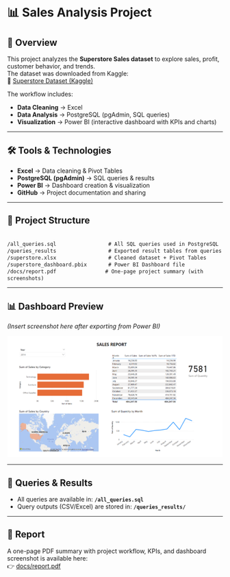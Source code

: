 # 📊 Sales Analysis Project

## 📌 Overview
This project analyzes the **Superstore Sales dataset** to explore sales, profit, customer behavior, and trends.  
The dataset was downloaded from Kaggle:  
🔗 [Superstore Dataset (Kaggle)](https://www.kaggle.com/datasets/vivek468/superstore-dataset-final?resource=download)

The workflow includes:
- **Data Cleaning** → Excel  
- **Data Analysis** → PostgreSQL (pgAdmin, SQL queries)  
- **Visualization** → Power BI (interactive dashboard with KPIs and charts)  

---

## 🛠 Tools & Technologies
- **Excel** → Data cleaning & Pivot Tables  
- **PostgreSQL (pgAdmin)** → SQL queries & results  
- **Power BI** → Dashboard creation & visualization  
- **GitHub** → Project documentation and sharing  

---

## 📂 Project Structure
```

/all_queries.sql                 # All SQL queries used in PostgreSQL
/queries_results                 # Exported result tables from queries
/superstore.xlsx                 # Cleaned dataset + Pivot Tables
/superstore_dashboard.pbix       # Power BI Dashboard file
/docs/report.pdf                # One-page project summary (with screenshots)

```

---

## 📊 Dashboard Preview
*(Insert screenshot here after exporting from Power BI)*  

![Dashboard Screenshot](docs/superstore_dashboard.png)

---

## 🧾 Queries & Results
- All queries are available in: **`/all_queries.sql`**  
- Query outputs (CSV/Excel) are stored in: **`/queries_results/`**

---

## 📄 Report
A one-page PDF summary with project workflow, KPIs, and dashboard screenshot is available here:  
👉 [docs/report.pdf](docs/report.pdf)


